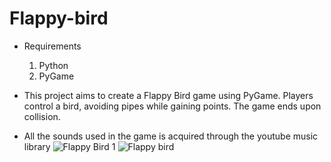 # Flappy-bird

* Requirements
  1) Python
  2) PyGame

* This project aims to create a Flappy Bird game using PyGame. Players control a bird, avoiding pipes while gaining points. The game ends upon collision.
* All the sounds used in the game is acquired through the youtube music library 
![Flappy Bird 1](https://github.com/7Harish7/Flappy-bird/assets/87466887/d00be498-0596-4968-a570-95dda9a1ff4d)
![Flappy bird](https://github.com/7Harish7/Flappy-bird/assets/87466887/e36c9a18-94b9-451c-bbf1-79913a012fc1)
